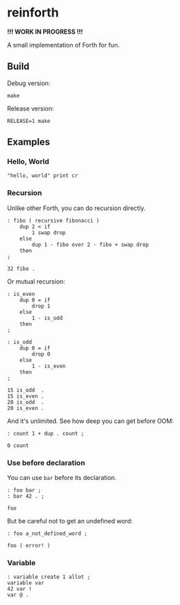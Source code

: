 # reinforth

**!!! WORK IN PROGRESS !!!**

A small implementation of Forth for fun.

## Build

Debug version:

```
make
```

Release version:

```
RELEASE=1 make
```

## Examples

### Hello, World

```forth
"hello, world" print cr
```

### Recursion

Unlike other Forth, you can do recursion directly.

```forth
: fibo ( recursive fibonacci )
    dup 2 < if
        1 swap drop
    else
        dup 1 - fibo over 2 - fibo + swap drop
    then
;

32 fibo .
```
Or mutual recursion:

```forth
: is_even
    dup 0 = if
        drop 1
    else
        1 - is_odd
    then
;

: is_odd
    dup 0 = if
        drop 0
    else
        1 - is_even
    then
;

15 is_odd  .
15 is_even .
20 is_odd  .
20 is_even .
```

And it's unlimited. See how deep you can get before OOM:

```forth
: count 1 + dup . count ;

0 count
```

### Use before declaration

You can use `bar` before its declaration.

```forth
: foo bar ;
: bar 42 . ;

foo
```

But be careful not to get an undefined word:

```forth
: foo a_not_defined_word ;

foo ( error! )
```

### Variable

```forth
: variable create 1 allot ;
variable var
42 var !
var @ .
```
